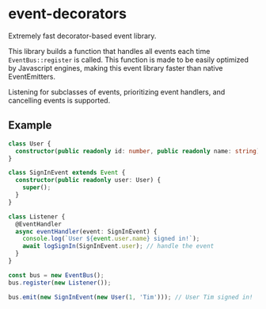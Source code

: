 # event-decorators
Extremely fast decorator-based event library.

This library builds a function that handles all events each time `EventBus::register` is called.
This function is made to be easily optimized by Javascript engines, making this event library faster than native EventEmitters.

Listening for subclasses of events, prioritizing event handlers, and cancelling events is supported.

## Example
```ts
class User {
  constructor(public readonly id: number, public readonly name: string) {}
}

class SignInEvent extends Event {
  constructor(public readonly user: User) {
    super();
  }
}

class Listener {
  @EventHandler
  async eventHandler(event: SignInEvent) {
    console.log(`User ${event.user.name} signed in!`);
    await logSignIn(SignInEvent.user); // handle the event
  }
}

const bus = new EventBus();
bus.register(new Listener());

bus.emit(new SignInEvent(new User(1, 'Tim'))); // User Tim signed in!
```
